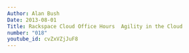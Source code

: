 ```yaml
---
Author: Alan Bush
Date: 2013-08-01
Title: Rackspace Cloud Office Hours  Agility in the Cloud
number: "018"
youtube_id: cvZxVZjJuF8
---
```

